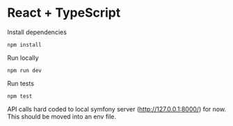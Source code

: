 # React + TypeScript

Install dependencies
```
npm install
```

Run locally
```
npm run dev
```

Run tests
```
npm test
```

API calls hard coded to local symfony server (http://127.0.0.1:8000/) for now. This should be moved into an env file.
